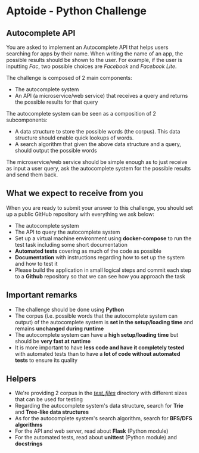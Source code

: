 # Aptoide - Python Challenge

## Autocomplete API

You are asked to implement an Autocomplete API that helps users searching for apps by
their name. When writing the name of an app, the possible results should be shown to
the user. For example, if the user is inputting *Fac*, two possible choices are
*Facebook* and *Facebook Lite*.

The challenge is composed of 2 main components:

* The autocomplete system
* An API (a microservice/web service) that receives a query and returns the possible
results for that query

The autocomplete system can be seen as a composition of 2 subcomponents:

* A data structure to store the possible words (the corpus). This data structure
should enable quick lookups of words.
* A search algorithm that given the above data structure and a query, should
output the possible words

The microservice/web service should be simple enough as to just receive as input a
user query, ask the autocomplete system for the possible results and send them back.


## What we expect to receive from you

When you are ready to submit your answer to this challenge, you should set up a
public GitHub repository with everything we ask below:

* The autocomplete system
* The API to query the autocomplete system
* Set up a virtual machine environment using **docker-compose** to run the test 
task including some short documentation
* **Automated tests** covering as much of the code as possible
* **Documentation** with instructions regarding how to set up the system and how
to test it
* Please build the application in small logical steps and commit each step to
 a **Github** repository so that we can see how you approach the task


## Important remarks

* The challenge should be done using **Python**
* The corpus (i.e. possible words that the autocomplete system can output) of the
autocomplete system is **set in the setup/loading time** and remains **unchanged during runtime**
* The autocomplete system can have a **high setup/loading time** but should be **very fast at runtime**
* It is more important to have **less code and have it completely tested** with automated
tests than to have a **lot of code without automated tests** to ensure its quality


## Helpers

* We're providing 2 corpus in the [*test_files*](./test_files) directory with different sizes that can be used for testing
* Regarding the autocomplete system's data structure, search for **Trie** and **Tree-like data structures**
* As for the autocomplete system's search algorithm, search for **BFS/DFS algorithms**
* For the API and web server, read about **Flask** (Python module)
* For the automated tests, read about **unittest** (Python module) and
**docstrings**
